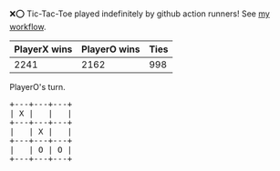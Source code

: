 :x::o: Tic-Tac-Toe played indefinitely by github action runners! See [my workflow](.github/workflows/play.yaml).

|PlayerX wins|PlayerO wins|Ties|
|-|-|-|
|2241|2162|998|

PlayerO's turn.

<pre>
+---+---+---+
| X |   |   |
+---+---+---+
|   | X |   |
+---+---+---+
|   | O | O |
+---+---+---+
</pre>
